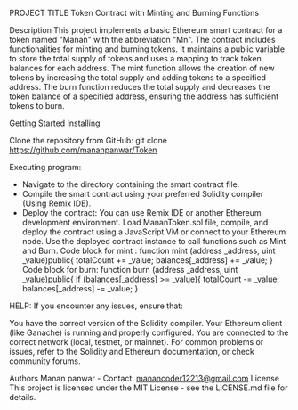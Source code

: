 PROJECT TITLE
Token Contract with Minting and Burning Functions

Description
This project implements a basic Ethereum smart contract for a token named "Manan" with the abbreviation "Mn". The contract includes functionalities for minting and burning tokens. It maintains a public variable to store the total supply of tokens and uses a mapping to track token balances for each address. The mint function allows the creation of new tokens by increasing the total supply and adding tokens to a specified address. The burn function reduces the total supply and decreases the token balance of a specified address, ensuring the address has sufficient tokens to burn.

Getting Started
Installing


Clone the repository from GitHub:
git clone https://github.com/mananpanwar/Token



Executing program:


* Navigate to the directory containing the smart contract file.
* Compile the smart contract using your preferred Solidity compiler (Using Remix IDE).
* Deploy the contract:
You can use Remix IDE or another Ethereum development environment.
Load MananToken.sol file, compile, and deploy the contract using a JavaScript VM or connect to your Ethereum node.
Use the deployed contract instance to call functions such as Mint and Burn.
Code block for mint :
function mint (address _address, uint _value)public{
        totalCount += _value;
        balances[_address] += _value;
    }
Code block for burn:
 function burn (address _address, uint _value)public{
        if (balances[_address] >= _value){
        totalCount -= _value;
        balances[_address] -= _value;
    }





HELP:
If you encounter any issues, ensure that:

You have the correct version of the Solidity compiler.
Your Ethereum client (like Ganache) is running and properly configured.
You are connected to the correct network (local, testnet, or mainnet).
For common problems or issues, refer to the Solidity and Ethereum documentation, or check community forums.


Authors
Manan panwar - Contact: manancoder12213@gmail.com
License
This project is licensed under the MIT License - see the LICENSE.md file for details.



